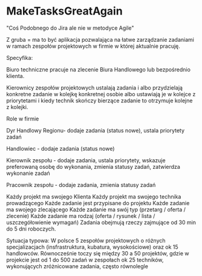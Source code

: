 # MakeTasksGreatAgain

"Coś Podobnego do Jira ale nie w metodyce Agile"

Z gruba = ma to być aplikacja pozwalająca na łatwe zarządzanie zadaniami w ramach zespołów projektowych w firmie w której aktualnie pracuję.


Specyfika:

Biuro techniczne pracuje na zlecenie Biura Handlowego lub bezpośrednio klienta.

Kierownicy zespołów projektowych ustalają zadania i albo przydzielają konkretne zadanie w kolejkę konkretnej osobie albo ustawiają je w kolejce z priorytetami i kiedy technik skończy bierzące zadanie to otrzymuje kolejne z kolejki.

Role w firmie

Dyr Handlowy Regionu- dodaje zadania (status nowe), ustala priorytety zadań

Handlowiec - dodaje zadania (status nowe)

Kierownik zespołu - dodaje zadania, ustala priorytety, wskazuje preferowaną osobę do wykonania, zmienia statusy zadań, zatwierdza wykonanie zadań

Pracownik zespołu - dodaje zadania, zmienia statusy zadań


Każdy projekt ma swojego Klienta
Każdy projekt ma swojego technika prowadzącego
Każde zadanie jest przypisane do projektu
Każde zadanie ma swojego zlecającego
Każde zadanie ma swój typ (przetarg / oferta / zlecenie)
Każde zadanie ma rodzaj (oferta / rysunek / lista / uszczegółowienie wymagań)
Zadania obejmują rzeczy zajmujące od 30 min do 5 dni roboczych.

Sytuacja typowa:
W polsce 5 zespołów projektowych o różnych specjalizacjach (insfrastruktura, kubatura, wysokościowe) oraz ok 15 handlowców.
Równocześnie toczy się między 30 a 50 projektów, gdzie w projekcie jest od 1 do 500 zadań
w zespołach ok 25 techników, wykonujących zróżnicowane zadania, często równolegle

